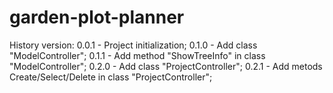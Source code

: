 # garden-plot-planner
History version:
0.0.1 - Project initialization;
0.1.0 - Add class "ModelController";
0.1.1 - Add method "ShowTreeInfo" in class "ModelController";
0.2.0 - Add class "ProjectController";
0.2.1 - Add metods Create/Select/Delete in class "ProjectController";